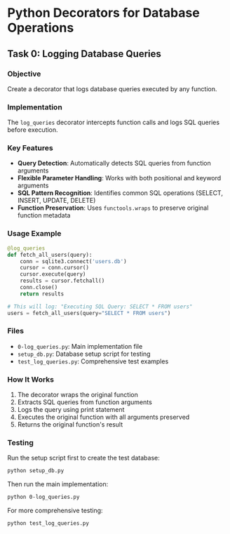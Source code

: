 # Python Decorators for Database Operations

## Task 0: Logging Database Queries

### Objective
Create a decorator that logs database queries executed by any function.

### Implementation
The `log_queries` decorator intercepts function calls and logs SQL queries before execution.

### Key Features
- **Query Detection**: Automatically detects SQL queries from function arguments
- **Flexible Parameter Handling**: Works with both positional and keyword arguments
- **SQL Pattern Recognition**: Identifies common SQL operations (SELECT, INSERT, UPDATE, DELETE)
- **Function Preservation**: Uses `functools.wraps` to preserve original function metadata

### Usage Example
```python
@log_queries
def fetch_all_users(query):
    conn = sqlite3.connect('users.db')
    cursor = conn.cursor()
    cursor.execute(query)
    results = cursor.fetchall()
    conn.close()
    return results

# This will log: "Executing SQL Query: SELECT * FROM users"
users = fetch_all_users(query="SELECT * FROM users")
```

### Files
- `0-log_queries.py`: Main implementation file
- `setup_db.py`: Database setup script for testing
- `test_log_queries.py`: Comprehensive test examples

### How It Works
1. The decorator wraps the original function
2. Extracts SQL queries from function arguments
3. Logs the query using print statement
4. Executes the original function with all arguments preserved
5. Returns the original function's result

### Testing
Run the setup script first to create the test database:
```bash
python setup_db.py
```

Then run the main implementation:
```bash
python 0-log_queries.py
```

For more comprehensive testing:
```bash
python test_log_queries.py
```
